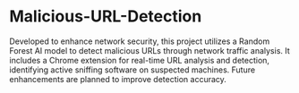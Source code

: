 # Malicious-URL-Detection
Developed to enhance network security, this project utilizes a Random Forest AI model to detect malicious URLs through network traffic analysis. It includes a Chrome extension for real-time URL analysis and detection, identifying active sniffing software on suspected machines. Future enhancements are planned to improve detection accuracy.
